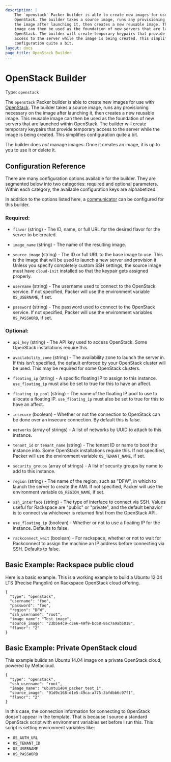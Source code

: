 ```yaml
---
description: |
    The `openstack` Packer builder is able to create new images for use with
    OpenStack. The builder takes a source image, runs any provisioning necessary on
    the image after launching it, then creates a new reusable image. This reusable
    image can then be used as the foundation of new servers that are launched within
    OpenStack. The builder will create temporary keypairs that provide temporary
    access to the server while the image is being created. This simplifies
    configuration quite a bit.
layout: docs
page_title: OpenStack Builder
...
```


# OpenStack Builder

Type: `openstack`

The `openstack` Packer builder is able to create new images for use with
[OpenStack](http://www.openstack.org). The builder takes a source image, runs
any provisioning necessary on the image after launching it, then creates a new
reusable image. This reusable image can then be used as the foundation of new
servers that are launched within OpenStack. The builder will create temporary
keypairs that provide temporary access to the server while the image is being
created. This simplifies configuration quite a bit.

The builder does *not* manage images. Once it creates an image, it is up to you
to use it or delete it.

## Configuration Reference

There are many configuration options available for the builder. They are
segmented below into two categories: required and optional parameters. Within
each category, the available configuration keys are alphabetized.

In addition to the options listed here, a
[communicator](/docs/templates/communicator.html) can be configured for this
builder.

### Required:

- `flavor` (string) - The ID, name, or full URL for the desired flavor for the
  server to be created.

- `image_name` (string) - The name of the resulting image.

- `source_image` (string) - The ID or full URL to the base image to use. This is
  the image that will be used to launch a new server and provision it. Unless
  you specify completely custom SSH settings, the source image must have
  `cloud-init` installed so that the keypair gets assigned properly.

- `username` (string) - The username used to connect to the OpenStack service.
  If not specified, Packer will use the environment variable `OS_USERNAME`,
  if set.

- `password` (string) - The password used to connect to the OpenStack service.
  If not specified, Packer will use the environment variables `OS_PASSWORD`,
  if set.

### Optional:

- `api_key` (string) - The API key used to access OpenStack. Some OpenStack
  installations require this.

- `availability_zone` (string) - The availability zone to launch the server in.
  If this isn't specified, the default enforced by your OpenStack cluster will
  be used. This may be required for some OpenStack clusters.

- `floating_ip` (string) - A specific floating IP to assign to this instance.
  `use_floating_ip` must also be set to true for this to have an affect.

- `floating_ip_pool` (string) - The name of the floating IP pool to use to
  allocate a floating IP. `use_floating_ip` must also be set to true for this to
  have an affect.

- `insecure` (boolean) - Whether or not the connection to OpenStack can be done
  over an insecure connection. By default this is false.

- `networks` (array of strings) - A list of networks by UUID to attach to
  this instance.

- `tenant_id` or `tenant_name` (string) - The tenant ID or name to boot the
  instance into. Some OpenStack installations require this. If not specified,
  Packer will use the environment variable `OS_TENANT_NAME`, if set.

- `security_groups` (array of strings) - A list of security groups by name to
  add to this instance.

- `region` (string) - The name of the region, such as "DFW", in which to launch
  the server to create the AMI. If not specified, Packer will use the
  environment variable `OS_REGION_NAME`, if set.

- `ssh_interface` (string) - The type of interface to connect via SSH. Values
  useful for Rackspace are "public" or "private", and the default behavior is to
  connect via whichever is returned first from the OpenStack API.

- `use_floating_ip` (boolean) - Whether or not to use a floating IP for
  the instance. Defaults to false.

- `rackconnect_wait` (boolean) - For rackspace, whether or not to wait for
  Rackconnect to assign the machine an IP address before connecting via SSH.
  Defaults to false.

## Basic Example: Rackspace public cloud

Here is a basic example. This is a working example to build a Ubuntu 12.04 LTS
(Precise Pangolin) on Rackspace OpenStack cloud offering.

``` {.javascript}
{
  "type": "openstack",
  "username": "foo",
  "password": "foo",
  "region": "DFW",
  "ssh_username": "root",
  "image_name": "Test image",
  "source_image": "23b564c9-c3e6-49f9-bc68-86c7a9ab5018",
  "flavor": "2"
}
```

## Basic Example: Private OpenStack cloud

This example builds an Ubuntu 14.04 image on a private OpenStack cloud, powered
by Metacloud.

``` {.javascript}
{
  "type": "openstack",
  "ssh_username": "root",
  "image_name": "ubuntu1404_packer_test_1",
  "source_image": "91d9c168-d1e5-49ca-a775-3bfdbb6c97f1",
  "flavor": "2"
}
```

In this case, the connection information for connecting to OpenStack doesn't
appear in the template. That is because I source a standard OpenStack script
with environment variables set before I run this. This script is setting
environment variables like:

- `OS_AUTH_URL`
- `OS_TENANT_ID`
- `OS_USERNAME`
- `OS_PASSWORD`
